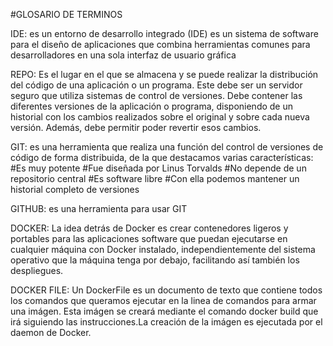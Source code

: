 
#GLOSARIO DE TERMINOS

IDE: es un entorno de desarrollo integrado (IDE) es un sistema de software para el diseño de aplicaciones
    que combina herramientas comunes para desarrolladores en una sola interfaz de usuario gráfica

REPO: Es el lugar en el que se almacena y se puede realizar la distribución del código de una aplicación o un programa. 
    Este debe ser un servidor seguro que utiliza sistemas de control de versiones. Debe contener las diferentes versiones 
    de la aplicación o programa, disponiendo de un historial con los cambios realizados sobre el original y sobre cada nueva versión.
    Además, debe permitir poder revertir esos cambios.

GIT: es una herramienta que realiza una función del control de versiones de código de forma distribuida, de la que destacamos varias 
    características:
        #Es muy potente
        #Fue diseñada por Linus Torvalds
        #No depende de un repositorio central
        #Es software libre
        #Con ella podemos mantener un historial completo de versiones

GITHUB: es una herramienta para usar GIT

DOCKER: La idea detrás de Docker es crear contenedores ligeros y portables para las aplicaciones software que puedan ejecutarse en cualquier 
    máquina con Docker instalado, independientemente del sistema operativo que la máquina tenga por debajo, facilitando así también los despliegues.

DOCKER FILE: Un DockerFile es un documento de texto que contiene todos los comandos que queramos ejecutar en la linea de comandos para armar una imágen.
    Esta imágen se creará mediante el comando docker build que irá siguiendo las instrucciones.La creación de la imágen es ejecutada por el daemon de Docker.
